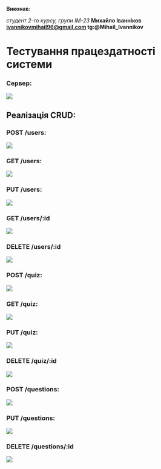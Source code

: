 **Виконав:** 


*студент 2-го курсу, групи ІМ-23*<span padding-right:5em></span> **Михайло Іванніков ivannikovmihail96@gmail.com tg:@Mihail_Ivannikov** <br/>


# Тестування працездатності системи


### Сервер:

![](./media/startserver.png)

## Реалізація CRUD:

### POST /users:

![](./media/addUser.png)

### GET /users:

![](./media/getAllUsers.png)

### PUT /users:

![](./media/updateUser.png)

### GET /users/:id

![](./media/getUserById.png)

### DELETE /users/:id

![](./media/deleteUser.png)

### POST /quiz:

![](./media/addQuiz.png)

### GET /quiz:

![](./media/getQuizes.png)

### PUT /quiz:

![](./media/updateQuiz.png)

### DELETE /quiz/:id

![](./media/deleteUser.png)

### POST /questions:

![](./media/addQuestion.png)

### PUT /questions:

![](./media/updateQuestion.png)

### DELETE /questions/:id

![](./media/deleteQuestion.png)
